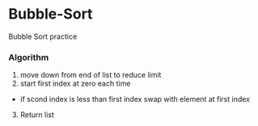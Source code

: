 # Bubble-Sort
Bubble Sort practice


### Algorithm

1. move down from end of list to reduce limit
2. start first index at zero each time
- if scond index is less than first index swap with element at first index
3. Return list
